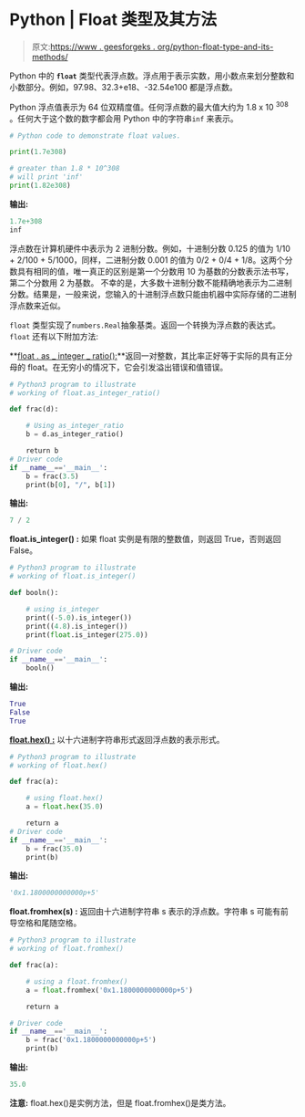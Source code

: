 # Python | Float 类型及其方法

> 原文:[https://www . geesforgeks . org/python-float-type-and-its-methods/](https://www.geeksforgeeks.org/python-float-type-and-its-methods/)

Python 中的 **`float`** 类型代表浮点数。浮点用于表示实数，用小数点来划分整数和小数部分。例如，97.98、32.3+e18、-32.54e100 都是浮点数。

Python 浮点值表示为 64 位双精度值。任何浮点数的最大值大约为 1.8 x 10 <sup>308</sup> 。任何大于这个数的数字都会用 Python 中的字符串`inf` 来表示。

```py
# Python code to demonstrate float values.

print(1.7e308)

# greater than 1.8 * 10^308
# will print 'inf'
print(1.82e308)
```

**输出:**

```py
1.7e+308
inf
```

浮点数在计算机硬件中表示为 2 进制分数。例如，十进制分数 0.125 的值为 1/10 + 2/100 + 5/1000，同样，二进制分数 0.001 的值为 0/2 + 0/4 + 1/8。这两个分数具有相同的值，唯一真正的区别是第一个分数用 10 为基数的分数表示法书写，第二个分数用 2 为基数。
不幸的是，大多数十进制分数不能精确地表示为二进制分数。结果是，一般来说，您输入的十进制浮点数只能由机器中实际存储的二进制浮点数来近似。

`float` 类型实现了`numbers.Real`抽象基类。返回一个转换为浮点数的表达式。`float` 还有以下附加方法:

**[float . as _ integer _ ratio():](https://www.geeksforgeeks.org/as_integer_ratio-python-reduced-fraction-given-rational/)**返回一对整数，其比率正好等于实际的具有正分母的 float。在无穷小的情况下，它会引发溢出错误和值错误。

```py
# Python3 program to illustrate
# working of float.as_integer_ratio()

def frac(d):

    # Using as_integer_ratio
    b = d.as_integer_ratio() 

    return b 
# Driver code
if __name__=='__main__':
    b = frac(3.5) 
    print(b[0], "/", b[1])
```

**输出:**

```py
7 / 2

```

**float.is_integer() :** 如果 float 实例是有限的整数值，则返回 True，否则返回 False。

```py
# Python3 program to illustrate
# working of float.is_integer()

def booln():

    # using is_integer
    print((-5.0).is_integer())
    print((4.8).is_integer())
    print(float.is_integer(275.0))

# Driver code
if __name__=='__main__':
    booln()
```

**输出:**

```py
True
False
True

```

**[float.hex() :](https://www.geeksforgeeks.org/python-hex-function/)** 以十六进制字符串形式返回浮点数的表示形式。

```py
# Python3 program to illustrate
# working of float.hex()

def frac(a): 

    # using float.hex()
    a = float.hex(35.0)

    return a 
# Driver code
if __name__=='__main__':
    b = frac(35.0) 
    print(b)
```

**输出:**

```py
'0x1.1800000000000p+5'

```

**float.fromhex(s) :** 返回由十六进制字符串 s 表示的浮点数。字符串 s 可能有前导空格和尾随空格。

```py
# Python3 program to illustrate
# working of float.fromhex()

def frac(a):

    # using a float.fromhex()
    a = float.fromhex('0x1.1800000000000p+5')

    return a

# Driver code    
if __name__=='__main__':
    b = frac('0x1.1800000000000p+5') 
    print(b)
```

**输出:**

```py
35.0

```

**注意:** float.hex()是实例方法，但是 float.fromhex()是类方法。